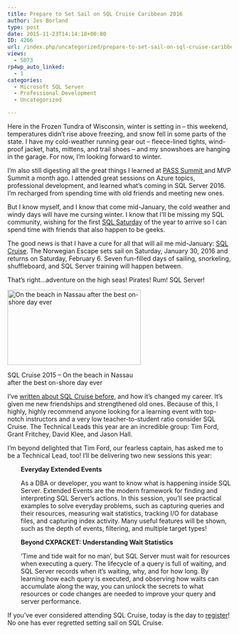 ```yaml
---
title: Prepare to Set Sail on SQL Cruise Caribbean 2016
author: Jes Borland
type: post
date: 2015-11-23T14:14:18+00:00
ID: 4266
url: /index.php/uncategorized/prepare-to-set-sail-on-sql-cruise-caribbean-2016/
views:
  - 5073
rp4wp_auto_linked:
  - 1
categories:
  - Microsoft SQL Server
  - Professional Development
  - Uncategorized

---
```

Here in the Frozen Tundra of Wisconsin, winter is setting in &#8211; this weekend, temperatures didn&#8217;t rise above freezing, and snow fell in some parts of the state. I have my cold-weather running gear out &#8211; fleece-lined tights, wind-proof jacket, hats, mittens, and trail shoes &#8211; and my snowshoes are hanging in the garage. For now, I&#8217;m looking forward to winter.

I&#8217;m also still digesting all the great things I learned at <a href="http://sqlpass.org/summit/2015" target="_blank">PASS Summit </a>and MVP Summit a month ago. I attended great sessions on Azure topics, professional development, and learned what&#8217;s coming in SQL Server 2016. I&#8217;m recharged from spending time with old friends and meeting new ones.

But I know myself, and I know that come mid-January, the cold weather and windy days will have me cursing winter. I know that I&#8217;ll be missing my SQL community, wishing for the first <a href="http://sqlsaturday.com" target="_blank">SQL Saturday</a> of the year to arrive so I can spend time with friends that also happen to be geeks.

The good news is that I have a cure for all that will ail me mid-January: <a href="http://sqlcruise.com/" target="_blank">SQL Cruise</a>. The Norwegian Escape sets sail on Saturday, January 30, 2016 and returns on Saturday, February 6. Seven fun-filled days of sailing, snorkeling, shuffleboard, and SQL Server training will happen between.

That&#8217;s right&#8230;adventure on the high seas! Pirates! Rum! SQL Server!

<div id="attachment_3238" style="width: 310px" class="wp-caption alignright">
  <a href="/wp-content/uploads/2015/02/IMAG0532_1.jpg"><img class="size-medium wp-image-3238" src="/wp-content/uploads/2015/02/IMAG0532_1-300x169.jpg" alt="On the beach in Nassau after the best on-shore day ever " width="300" height="169" srcset="/wp-content/uploads/2015/02/IMAG0532_1-300x169.jpg 300w, /wp-content/uploads/2015/02/IMAG0532_1-1024x579.jpg 1024w" sizes="(max-width: 300px) 100vw, 300px" /></a>
  
  <p class="wp-caption-text">
    SQL Cruise 2015 &#8211; On the beach in Nassau after the best on-shore day ever
  </p>
</div>

I&#8217;ve <a href="/index.php/uncategorized/sql-cruise-caribbean-2015-more-than-a-cruise-with-classes-much-more/" target="_blank">written about SQL Cruise before</a>, and how it&#8217;s changed my career. It&#8217;s given me new friendships and strengthened old ones. Because of this, I highly, highly recommend anyone looking for a learning event with top-notch instructors and a very low teacher-to-student ratio consider SQL Cruise. The Technical Leads this year are an incredible group: Tim Ford, Grant Fritchey, David Klee, and Jason Hall.

I&#8217;m beyond delighted that Tim Ford, our fearless captain, has asked me to be a Technical Lead, too! I&#8217;ll be delivering two new sessions this year:

<p style="padding-left: 30px">
  <strong>Everyday Extended Events</strong>
</p>

<p style="padding-left: 30px">
  As a DBA or developer, you want to know what is happening inside SQL Server. Extended Events are the modern framework for finding and interpreting SQL Server&#8217;s actions. In this session, you&#8217;ll see practical examples to solve everyday problems, such as capturing queries and their resources, measuring wait statistics, tracking I/O for database files, and capturing index activity. Many useful features will be shown, such as the depth of events, filtering, and multiple target types!
</p>

<p style="padding-left: 30px">
  <strong>Beyond CXPACKET: Understanding Wait Statistics</strong>
</p>

<p style="padding-left: 30px">
  &#8216;Time and tide wait for no man&#8217;, but SQL Server must wait for resources when executing a query. The lifecycle of a query is full of waiting, and SQL Server records when it&#8217;s waiting, why, and for how long. By learning how each query is executed, and observing how waits can accumulate along the way, you can unlock the secrets to what resources or code changes are needed to improve your query and server performance.
</p>

If you&#8217;ve ever considered attending SQL Cruise, today is the day to <a href="http://sqlcruise.com/registerme/" target="_blank">register</a>! No one has ever regretted setting sail on SQL Cruise.